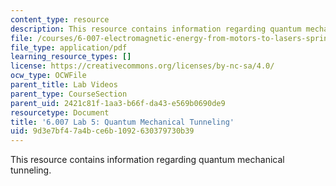 ```yaml
---
content_type: resource
description: This resource contains information regarding quantum mechanical tunneling.
file: /courses/6-007-electromagnetic-energy-from-motors-to-lasers-spring-2011/9d3e7bf47a4bce6b1092630379730b39_MIT6_007S11_lab5.pdf
file_type: application/pdf
learning_resource_types: []
license: https://creativecommons.org/licenses/by-nc-sa/4.0/
ocw_type: OCWFile
parent_title: Lab Videos
parent_type: CourseSection
parent_uid: 2421c81f-1aa3-b66f-da43-e569b0690de9
resourcetype: Document
title: '6.007 Lab 5: Quantum Mechanical Tunneling'
uid: 9d3e7bf4-7a4b-ce6b-1092-630379730b39
---
```

This resource contains information regarding quantum mechanical tunneling.